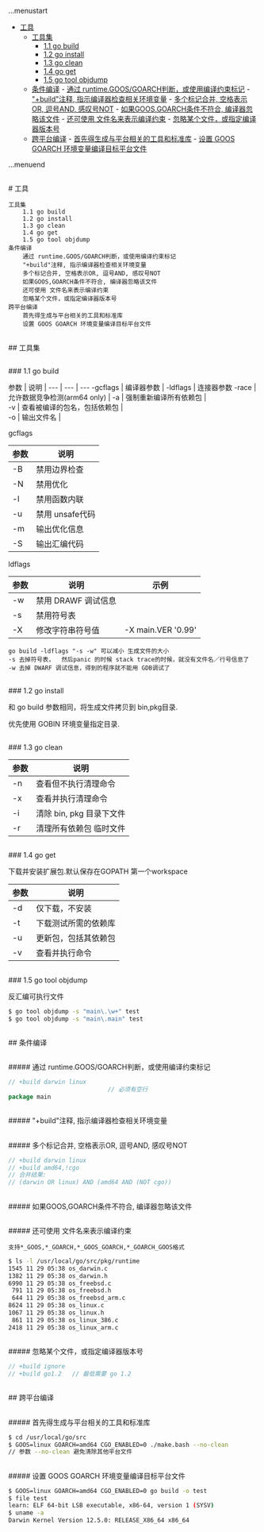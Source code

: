 ...menustart

 - [工具](#20dce2c6fa909a5cd62526615fe2788a)
   - [工具集](#d1f4a2ca5ebae356829301a14367e0e6)
     - [1.1 go build](#5cb3fbe2f5c14eaeec65da239fb2278b)
     - [1.2 go install](#bfae2838680a32e56e245ff108957b89)
     - [1.3 go clean](#a0d272d3a24a7f1986e0fa7bafb8a59d)
     - [1.4 go get](#467396f90a34e7517a6fe191507ebab1)
     - [1.5 go tool objdump](#10dff3e07c4de7491ca41d3f3d6a7968)
   - [条件编译](#b19e1a4d4f517ccccc8fd5d402c438f9)
         - [通过 runtime.GOOS/GOARCH判断，或使用编译约束标记](#7fb897f760321cdc29a25ac77a31a041)
         - ["+build"注释, 指示编译器检查相关环境变量](#e4ee5701df42dfb4c09086d79e67d9f6)
         - [多个标记合并, 空格表示OR, 逗号AND, 感叹号NOT](#30ef583d7ef62bad4751c8e2e7299f50)
         - [如果GOOS,GOARCH条件不符合, 编译器忽略该文件](#ba18359c8922124ddf4b2ffbdad4b1d3)
         - [还可使用 文件名来表示编译约束](#e6bd662653ba70b565a32d84722fd015)
         - [忽略某个文件，或指定编译器版本号](#5c0242163713cc576762cc92f3c5e625)
   - [跨平台编译](#9f4c95c3ac51945acde06a53ffa196bd)
         - [首先得生成与平台相关的工具和标准库](#6aa488bb375a987c2f85c02db3220422)
         - [设置 GOOS GOARCH 环境变量编译目标平台文件](#0457f03fb15cf964e191b590da30f15e)

...menuend


<h2 id="20dce2c6fa909a5cd62526615fe2788a"></h2>
# 工具

    工具集
        1.1 go build
        1.2 go install
        1.3 go clean
        1.4 go get
        1.5 go tool objdump
    条件编译
        通过 runtime.GOOS/GOARCH判断，或使用编译约束标记
        "+build"注释, 指示编译器检查相关环境变量
        多个标记合并, 空格表示OR, 逗号AND, 感叹号NOT
        如果GOOS,GOARCH条件不符合, 编译器忽略该文件
        还可使用 文件名来表示编译约束
        忽略某个文件，或指定编译器版本号
    跨平台编译
        首先得生成与平台相关的工具和标准库
        设置 GOOS GOARCH 环境变量编译目标平台文件

<h2 id="d1f4a2ca5ebae356829301a14367e0e6"></h2>
## 工具集

<h2 id="5cb3fbe2f5c14eaeec65da239fb2278b"></h2>
### 1.1 go build


参数 |  说明 | 
--- |   --- |   ---
-gcflags | 编译器参数 |
-ldflags    |   连接器参数
-race | 允许数据竞争检测(arm64 only) |
-a  |   强制重新编译所有依赖包 |    
-v  |   查看被编译的包名，包括依赖包    |   
-o  |   输出文件名  |   

gcflags

参数 |  说明 
--- |   --- 
-B  |   禁用边界检查 
-N  |   禁用优化
-l  |   禁用函数内联
-u  |   禁用 unsafe代码
-m  |   输出优化信息
-S  |   输出汇编代码


ldflags

参数 |  说明 | 示例
--- |   ---     |   ---
-w  |   禁用 DRAWF 调试信息
-s  |   禁用符号表
-X  |   修改字符串符号值    |   -X main.VER '0.99'


    go build -ldflags "-s -w" 可以减小 生成文件的大小
    -s 去掉符号表，  然后panic 的时候 stack trace的时候，就没有文件名／行号信息了
    -w 去掉 DWARF 调试信息，得到的程序就不能用 GDB调试了


<h2 id="bfae2838680a32e56e245ff108957b89"></h2>
### 1.2 go install

和 go build 参数相同，将生成文件拷贝到 bin,pkg目录.

优先使用 GOBIN 环境变量指定目录.

<h2 id="a0d272d3a24a7f1986e0fa7bafb8a59d"></h2>
### 1.3 go clean

参数 |  说明 
--- |   --- 
-n  | 查看但不执行清理命令
-x  | 查看并执行清理命令
-i  |   清除 bin, pkg 目录下文件
-r  |   清理所有依赖包 临时文件 


<h2 id="467396f90a34e7517a6fe191507ebab1"></h2>
### 1.4 go get

下载并安装扩展包.默认保存在GOPATH 第一个workspace

参数 |  说明 
--- |   --- 
-d  |   仅下载，不安装
-t  |   下载测试所需的依赖库
-u  |   更新包，包括其依赖包
-v  |   查看并执行命令


<h2 id="10dff3e07c4de7491ca41d3f3d6a7968"></h2>
### 1.5 go tool objdump

反汇编可执行文件

```bash
$ go tool objdump -s "main\.\w+" test
$ go tool objdump -s "main\.main" test
```

<h2 id="b19e1a4d4f517ccccc8fd5d402c438f9"></h2>
## 条件编译

<h2 id="7fb897f760321cdc29a25ac77a31a041"></h2>
##### 通过 runtime.GOOS/GOARCH判断，或使用编译约束标记

```go
// +build darwin linux
                            // 必须有空行
package main
```

<h2 id="e4ee5701df42dfb4c09086d79e67d9f6"></h2>
##### "+build"注释, 指示编译器检查相关环境变量

<h2 id="30ef583d7ef62bad4751c8e2e7299f50"></h2>
##### 多个标记合并, 空格表示OR, 逗号AND, 感叹号NOT

```go
// +build darwin linux
// +build amd64,!cgo
// 合并结果:
// (darwin OR linux) AND (amd64 AND (NOT cgo))
```

<h2 id="ba18359c8922124ddf4b2ffbdad4b1d3"></h2>
##### 如果GOOS,GOARCH条件不符合, 编译器忽略该文件

<h2 id="e6bd662653ba70b565a32d84722fd015"></h2>
##### 还可使用 文件名来表示编译约束

    支持*_GOOS,*_GOARCH,*_GOOS_GOARCH,*_GOARCH_GOOS格式

```bash
$ ls -l /usr/local/go/src/pkg/runtime
1545 11 29 05:38 os_darwin.c
1382 11 29 05:38 os_darwin.h
6990 11 29 05:38 os_freebsd.c
 791 11 29 05:38 os_freebsd.h
 644 11 29 05:38 os_freebsd_arm.c
8624 11 29 05:38 os_linux.c
1067 11 29 05:38 os_linux.h
 861 11 29 05:38 os_linux_386.c
2418 11 29 05:38 os_linux_arm.c
```

<h2 id="5c0242163713cc576762cc92f3c5e625"></h2>
##### 忽略某个文件，或指定编译器版本号

```go
// +build ignore
// +build go1.2   // 最低需要 go 1.2
```

<h2 id="9f4c95c3ac51945acde06a53ffa196bd"></h2>
## 跨平台编译

<h2 id="6aa488bb375a987c2f85c02db3220422"></h2>
##### 首先得生成与平台相关的工具和标准库

```bash
$ cd /usr/local/go/src
$ GOOS=linux GOARCH=amd64 CGO_ENABLED=0 ./make.bash --no-clean
// 参数 --no-clean 避免清除其他平台文件
```

<h2 id="0457f03fb15cf964e191b590da30f15e"></h2>
##### 设置 GOOS GOARCH 环境变量编译目标平台文件

```bash
$ GOOS=linux GOARCH=amd64 CGO_ENABLED=0 go build -o test
$ file test
learn: ELF 64-bit LSB executable, x86-64, version 1 (SYSV)
$ uname -a
Darwin Kernel Version 12.5.0: RELEASE_X86_64 x86_64
```



